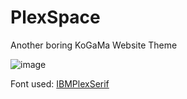 # PlexSpace
Another boring KoGaMa Website Theme

![image](https://github.com/user-attachments/assets/6b46b570-f53c-4eed-b088-8f052ca5c9e7)


Font used: [IBMPlexSerif](https://github.com/IBM/plex)
